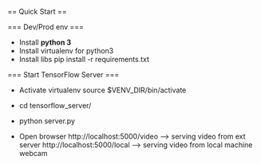== Quick Start ==

=== Dev/Prod env ===
- Install **python 3**
- Install virtualenv for python3
- Install libs
    pip install -r requirements.txt

=== Start TensorFlow Server ===

- Activate virtualenv
    source $VENV_DIR/bin/activate
- cd tensorflow_server/
- python server.py

- Open browser
    http://localhost:5000/video --> serving video from ext server
    http://localhost:5000/local --> serving video from local machine webcam

